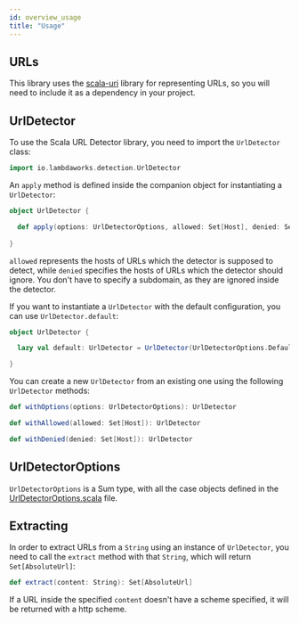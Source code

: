 ```yaml
---
id: overview_usage
title: "Usage"
---
```


## URLs

This library uses the [scala-uri](https://github.com/lemonlabsuk/scala-uri) library for representing URLs, so you will need to include it as a dependency in your project.

## UrlDetector

To use the Scala URL Detector library, you need to import the `UrlDetector` class:

```scala
import io.lambdaworks.detection.UrlDetector
```

An `apply` method is defined inside the companion object for instantiating a `UrlDetector`:

```scala
object UrlDetector {

  def apply(options: UrlDetectorOptions, allowed: Set[Host], denied: Set[Host]): UrlDetector
  
}
```

`allowed` represents the hosts of URLs which the detector is supposed to detect, while `denied` specifies the hosts of URLs which the detector should ignore. You don't have to specify a subdomain, as they are ignored inside the detector.

If you want to instantiate a `UrlDetector` with the default configuration, you can use `UrlDetector.default`:

```scala
object UrlDetector {

  lazy val default: UrlDetector = UrlDetector(UrlDetectorOptions.Default, Set.empty, Set.empty)

}
````

You can create a new `UrlDetector` from an existing one using the following `UrlDetector` methods:

```scala
def withOptions(options: UrlDetectorOptions): UrlDetector

def withAllowed(allowed: Set[Host]): UrlDetector

def withDenied(denied: Set[Host]): UrlDetector 
```

## UrlDetectorOptions

`UrlDetectorOptions` is a Sum type, with all the case objects defined in the [UrlDetectorOptions.scala](https://github.com/lambdaworks/scurl-detector/blob/main/src/main/scala/io/lambdaworks/detection/UrlDetectorOptions.scala) file.

## Extracting

In order to extract URLs from a `String` using an instance of `UrlDetector`, you need to call the `extract` method with that `String`, which will return `Set[AbsoluteUrl]`:

```scala
def extract(content: String): Set[AbsoluteUrl]
```

If a URL inside the specified `content` doesn't have a scheme specified, it will be returned with a http scheme.